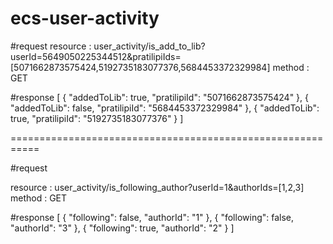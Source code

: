 # ecs-user-activity

#request
resource : user_activity/is_add_to_lib?userId=5649050225344512&pratilipiIds=[5071662873575424,5192735183077376,5684453372329984]
method : GET

#response
[
  {
    "addedToLib": true,
    "pratilipiId": "5071662873575424"
  },
  {
    "addedToLib": false,
    "pratilipiId": "5684453372329984"
  },
  {
    "addedToLib": true,
    "pratilipiId": "5192735183077376"
  }
]

===========================================================

#request

resource : user_activity/is_following_author?userId=1&authorIds=[1,2,3]
method : GET

#response
[
  {
    "following": false,
    "authorId": "1"
  },
  {
    "following": false,
    "authorId": "3"
  },
  {
    "following": true,
    "authorId": "2"
  }
]
